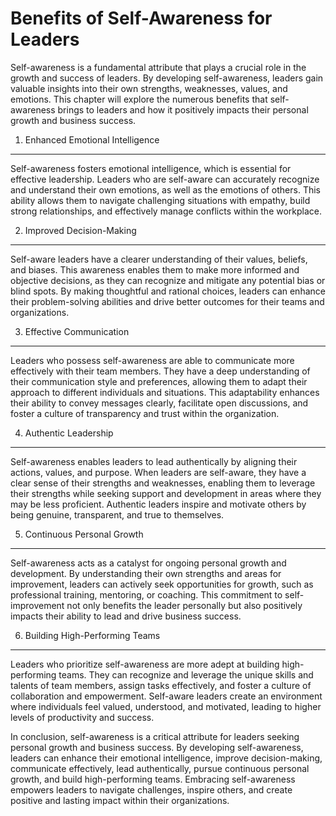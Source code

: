 Benefits of Self-Awareness for Leaders
===============================================

Self-awareness is a fundamental attribute that plays a crucial role in the growth and success of leaders. By developing self-awareness, leaders gain valuable insights into their own strengths, weaknesses, values, and emotions. This chapter will explore the numerous benefits that self-awareness brings to leaders and how it positively impacts their personal growth and business success.

1. Enhanced Emotional Intelligence
----------------------------------

Self-awareness fosters emotional intelligence, which is essential for effective leadership. Leaders who are self-aware can accurately recognize and understand their own emotions, as well as the emotions of others. This ability allows them to navigate challenging situations with empathy, build strong relationships, and effectively manage conflicts within the workplace.

2. Improved Decision-Making
---------------------------

Self-aware leaders have a clearer understanding of their values, beliefs, and biases. This awareness enables them to make more informed and objective decisions, as they can recognize and mitigate any potential bias or blind spots. By making thoughtful and rational choices, leaders can enhance their problem-solving abilities and drive better outcomes for their teams and organizations.

3. Effective Communication
--------------------------

Leaders who possess self-awareness are able to communicate more effectively with their team members. They have a deep understanding of their communication style and preferences, allowing them to adapt their approach to different individuals and situations. This adaptability enhances their ability to convey messages clearly, facilitate open discussions, and foster a culture of transparency and trust within the organization.

4. Authentic Leadership
-----------------------

Self-awareness enables leaders to lead authentically by aligning their actions, values, and purpose. When leaders are self-aware, they have a clear sense of their strengths and weaknesses, enabling them to leverage their strengths while seeking support and development in areas where they may be less proficient. Authentic leaders inspire and motivate others by being genuine, transparent, and true to themselves.

5. Continuous Personal Growth
-----------------------------

Self-awareness acts as a catalyst for ongoing personal growth and development. By understanding their own strengths and areas for improvement, leaders can actively seek opportunities for growth, such as professional training, mentoring, or coaching. This commitment to self-improvement not only benefits the leader personally but also positively impacts their ability to lead and drive business success.

6. Building High-Performing Teams
---------------------------------

Leaders who prioritize self-awareness are more adept at building high-performing teams. They can recognize and leverage the unique skills and talents of team members, assign tasks effectively, and foster a culture of collaboration and empowerment. Self-aware leaders create an environment where individuals feel valued, understood, and motivated, leading to higher levels of productivity and success.

In conclusion, self-awareness is a critical attribute for leaders seeking personal growth and business success. By developing self-awareness, leaders can enhance their emotional intelligence, improve decision-making, communicate effectively, lead authentically, pursue continuous personal growth, and build high-performing teams. Embracing self-awareness empowers leaders to navigate challenges, inspire others, and create positive and lasting impact within their organizations.
